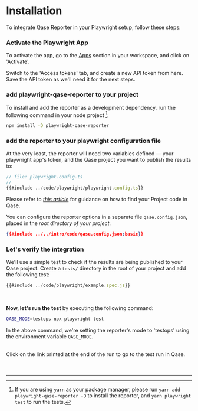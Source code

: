 # Installation

To integrate Qase Reporter in your Playwright setup, follow these steps:



### Activate the Playwright App

To activate the app, go to the [Apps](https://app.qase.io/apps?app=playwright-reporter) section in your workspace, and click on 'Activate'.

Switch to the 'Access tokens' tab, and create a new API token from here. Save the API token as we'll need it for the next steps.



### add playwright-qase-reporter to your project

To install and add the reporter as a development dependency, run the following command in your node project [^yarn]:

```bash
npm install -D playwright-qase-reporter
```



### add the reporter to your playwright configuration file

At the very least, the reporter will need two variables defined — your playwright app's token, and the Qase project you want to publish the results to:
<br>

```typescript
// file: playwright.config.ts
//
{{#include ../code/playwright/playwright.config.ts}}
```

Please refer to [*this article*](https://help.qase.io/en/articles/9787250-how-do-i-find-my-project-code) for guidance on how to find your Project code in Qase.
<br>

You can configure the reporter options in a separate file `qase.config.json`, placed in the *root directory of your project*.
```json
{{#include ../../intro/code/qase.config.json:basic}} 

```



### Let's verify the integration

We'll use a simple test to check if the results are being published to your Qase project. Create a `tests/` directory in the root of your project and add the following test:

```javascript
{{#include ../code/playwright/example.spec.js}}
```
<br>



**Now, let's run the test** by executing the following command:

```bash
QASE_MODE=testops npx playwright test
```

In the above command, we're setting the reporter's mode to 'testops' using the environment variable `QASE_MODE`. 

<br> 
Click on the link printed at the end of the run to go to the test run in Qase.


<br>
<br>
<br>

---
[^yarn]: If you are using `yarn` as your package manager, please run `yarn add playwright-qase-reporter -D` to install the reporter, and `yarn playwright test` to run the tests. 
